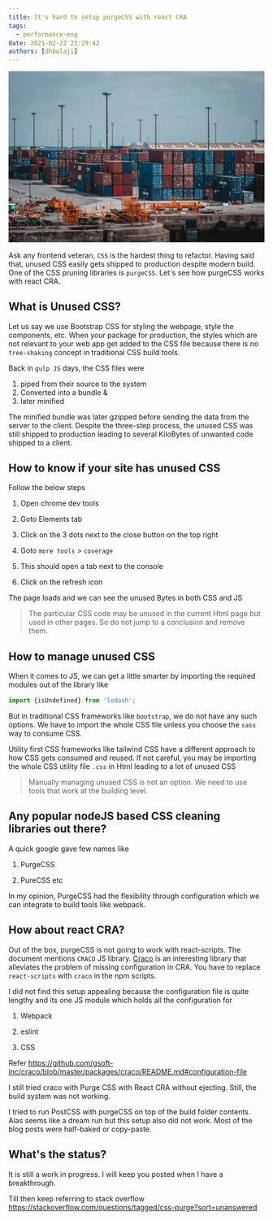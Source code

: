 ```yaml
---
title: It's hard to setup purgeCSS with react CRA
tags:
  - performance-eng
date: 2021-02-22 22:29:42
authors: [dhbalaji]
---
```


![CSS modules](./assets/CSS-modules.webp)

Ask any frontend veteran, `CSS` is the hardest thing to refactor. Having said that, unused CSS easily gets shipped to production despite modern build. One of the CSS pruning libraries is `purgeCSS`. Let's see how purgeCSS works with react CRA.


 
## What is Unused CSS?

Let us say we use Bootstrap CSS for styling the webpage, style the components, etc. When your package for production, the styles which are not relevant to your web app get added to the CSS file because there is no `tree-shaking` concept in traditional CSS build tools.

Back in `gulp JS` days, the CSS files were 

1. piped from their source to the system
2. Converted into a bundle &
3. later minified
 
 The minified bundle was later gzipped before sending the data from the server to the client. Despite the three-step process, the unused CSS was still shipped to production leading to several KiloBytes of unwanted code shipped to a client.

## How to know if your site has unused CSS

Follow the below steps

1. Open chrome dev tools

2. Goto Elements tab

3. Click on the 3 dots next to the close button on the top right

4. Goto `more tools` > `coverage`

5. This should open a tab next to the console

6. Click on the refresh icon

The page loads and we can see the unused Bytes in both CSS and JS

> The particular CSS code may be unused in the current Html page but used in other pages. So do not jump to a conclusion and remove them.

## How to manage unused CSS

When it comes to JS, we can get a little smarter by importing the required modules out of the library like

```javascript
import {isUndefined} from 'lodash';
```

But in traditional CSS frameworks like `bootstrap`, we do not have any such options. We have to import the whole CSS file unless you choose the `sass` way to consume CSS.

Utility first CSS frameworks like tailwind CSS have a different approach to how CSS gets consumed and reused. If not careful, you may be importing the whole CSS utility file `.css` in Html leading to a lot of unused CSS

> Manually managing unused CSS is not an option. We need to use tools that work at the building level.

## Any popular nodeJS based CSS cleaning libraries out there?

A quick google gave few names like 

1. PurgeCSS

2. PureCSS etc

In my opinion, PurgeCSS had the flexibility through configuration which we can integrate to build tools like webpack.

## How about react CRA?

Out of the box, purgeCSS is not going to work with react-scripts. The document mentions `CRACO` JS library. [Craco](https://github.com/gsoft-inc/craco/blob/master/packages/craco/README.md) is an interesting library that alleviates the problem of missing configuration in CRA. You have to replace `react-scripts` with `craco` in the npm scripts.

I did not find this setup appealing because the configuration file is quite lengthy and its one JS module which holds all the configuration for 

1. Webpack

2. eslint

3. CSS 

Refer <https://github.com/gsoft-inc/craco/blob/master/packages/craco/README.md#configuration-file>

I still tried craco with Purge CSS with React CRA without ejecting. Still, the build system was not working.

I tried to run PostCSS with purgeCSS on top of the build folder contents. Alas seems like a dream run but this setup also did not work. Most of the blog posts were half-baked or copy-paste.

## What's the status?

It is still a work in progress. I will keep you posted when I have a breakthrough.

Till then keep referring to stack overflow <https://stackoverflow.com/questions/tagged/css-purge?sort=unanswered>
